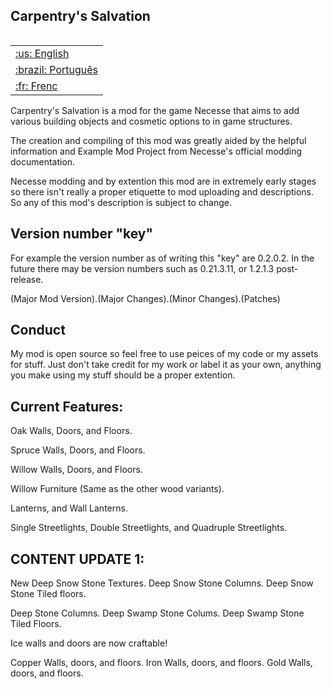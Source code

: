 ## Carpentry's Salvation

<table align="right">
 <tr><td><a href="https://github.com/JakeThePhysicist/NecesseMod-CarpentersSalvation/blob/main/README.md">:us: English</a></td></tr>
 <tr><td><a href="https://github.com/JakeThePhysicist/NecesseMod-CarpentersSalvation/blob/main/README_pt-BR.md">:brazil: Português</a></td></tr>
 <tr><td><a href="https://github.com/JakeThePhysicist/NecesseMod-CarpentersSalvation/blob/main/README_fr.md">:fr: Frenc</a></td></tr>
</table

Carpentry's Salvation is a mod for the game Necesse that aims to add various building objects and cosmetic options to in game structures.

The creation and compiling of this mod was greatly aided by the helpful information and Example Mod Project from Necesse's official modding documentation.

Necesse modding and by extention this mod are in extremely early stages so there isn't really a proper etiquette to mod uploading and descriptions. So any of this mod's description is subject to change.

## Version number "key"

For example the version number as of writing this "key" are 0.2.0.2. In the future there may be version numbers such as 0.21.3.11, or 1.2.1.3 post-release.

(Major Mod Version).(Major Changes).(Minor Changes).(Patches)

## Conduct

My mod is open source so feel free to use peices of my code or my assets for stuff. Just don't take credit for my work or label it as your own, anything you make using my stuff should be a proper extention.

## Current Features:

Oak Walls, Doors, and Floors.

Spruce Walls, Doors, and Floors.

Willow Walls, Doors, and Floors.

Willow Furniture (Same as the other wood variants).

Lanterns, and Wall Lanterns.

Single Streetlights, Double Streetlights, and Quadruple Streetlights.

## CONTENT UPDATE 1:

New Deep Snow Stone Textures. Deep Snow Stone Columns. Deep Snow Stone Tiled floors.

Deep Stone Columns. Deep Swamp Stone Colums. Deep Swamp Stone Tiled Floors.

Ice walls and doors are now craftable!

Copper Walls, doors, and floors. Iron Walls, doors, and floors. Gold Walls, doors, and floors.
